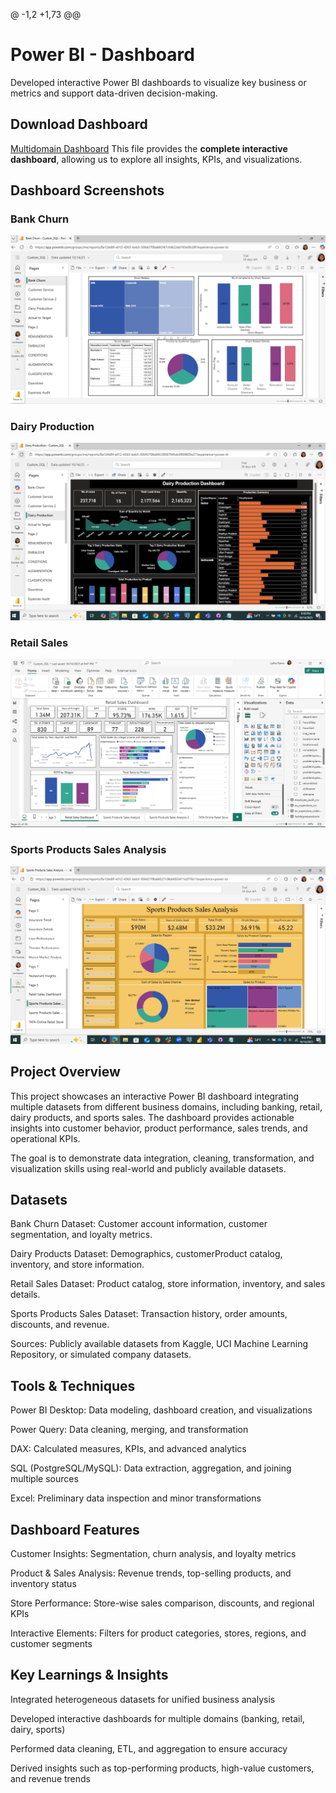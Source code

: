 @ -1,2 +1,73 @@
# Power BI - Dashboard
Developed interactive Power BI dashboards to visualize key business or metrics and support data-driven decision-making.

## Download Dashboard
[Multidomain Dashboard](Custom_SQL.pbix)
This file provides the **complete interactive dashboard**, allowing us to explore all insights, KPIs, and visualizations.

## Dashboard Screenshots

### Bank Churn
 ![Bank Churn Details](<Bank Churn.PNG>)

### Dairy Production
![Dairy Production Analysis](<Dairy Production.PNG>)

### Retail Sales
![Retail Sales Dashboard](<Retail Sales Dashboard.PNG>)

### Sports Products Sales Analysis
![Sales Analysis](<Sports Products Sales Analysis.PNG>)

## Project Overview

This project showcases an interactive Power BI dashboard integrating multiple datasets from different business domains, including banking, retail, dairy products, and sports sales. The dashboard provides actionable insights into customer behavior, product performance, sales trends, and operational KPIs.

The goal is to demonstrate data integration, cleaning, transformation, and visualization skills using real-world and publicly available datasets.


## Datasets

Bank Churn Dataset: Customer account information, customer segmentation, and loyalty metrics.

Dairy Products Dataset: Demographics, customerProduct catalog, inventory, and store information.

Retail Sales Dataset: Product catalog, store information, inventory, and sales details. 

Sports Products Sales Dataset: Transaction history, order amounts, discounts, and revenue.

Sources: Publicly available datasets from Kaggle, UCI Machine Learning Repository, or simulated company datasets.


## Tools & Techniques

Power BI Desktop: Data modeling, dashboard creation, and visualizations

Power Query: Data cleaning, merging, and transformation

DAX: Calculated measures, KPIs, and advanced analytics

SQL (PostgreSQL/MySQL): Data extraction, aggregation, and joining multiple sources

Excel: Preliminary data inspection and minor transformations

## Dashboard Features

Customer Insights: Segmentation, churn analysis, and loyalty metrics

Product & Sales Analysis: Revenue trends, top-selling products, and inventory status

Store Performance: Store-wise sales comparison, discounts, and regional KPIs

Interactive Elements: Filters for product categories, stores, regions, and customer segments


## Key Learnings & Insights

Integrated heterogeneous datasets for unified business analysis

Developed interactive dashboards for multiple domains (banking, retail, dairy, sports)

Performed data cleaning, ETL, and aggregation to ensure accuracy

Derived insights such as top-performing products, high-value customers, and revenue trends

